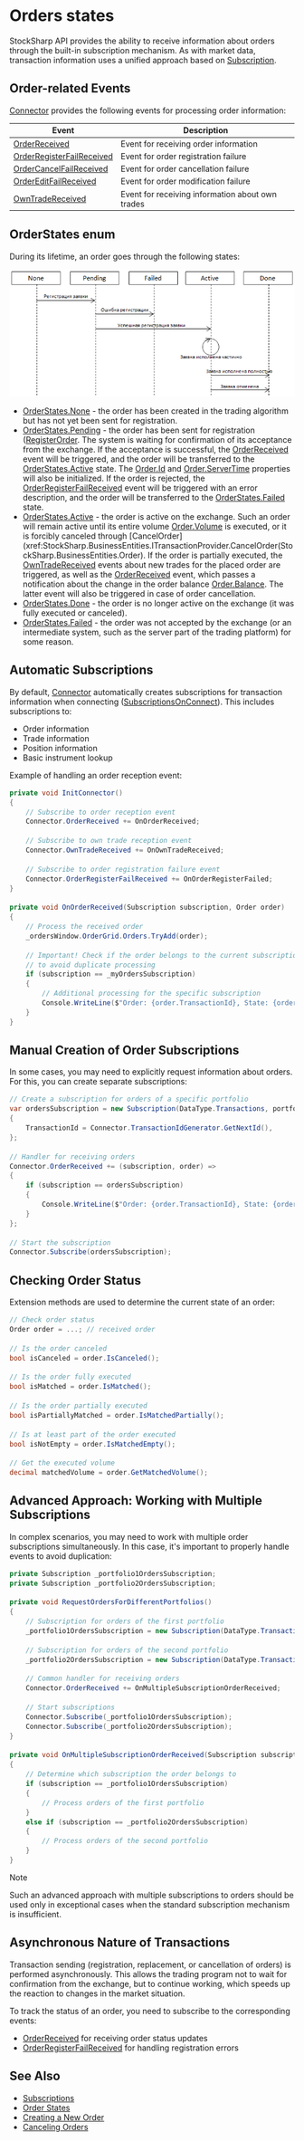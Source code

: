 # Orders states

StockSharp API provides the ability to receive information about orders through the built-in subscription mechanism. As with market data, transaction information uses a unified approach based on [Subscription](xref:StockSharp.BusinessEntities.Subscription).

## Order-related Events

[Connector](xref:StockSharp.Algo.Connector) provides the following events for processing order information:

| Event | Description |
|---------|----------|
| [OrderReceived](xref:StockSharp.Algo.Connector.OrderReceived) | Event for receiving order information |
| [OrderRegisterFailReceived](xref:StockSharp.Algo.Connector.OrderRegisterFailReceived) | Event for order registration failure |
| [OrderCancelFailReceived](xref:StockSharp.Algo.Connector.OrderCancelFailReceived) | Event for order cancellation failure |
| [OrderEditFailReceived](xref:StockSharp.Algo.Connector.OrderEditFailReceived) | Event for order modification failure |
| [OwnTradeReceived](xref:StockSharp.Algo.Connector.OwnTradeReceived) | Event for receiving information about own trades |

## OrderStates enum

During its lifetime, an order goes through the following states:

![OrderStates](../../../images/orderstates.png)

- [OrderStates.None](xref:StockSharp.Messages.OrderStates.None) - the order has been created in the trading algorithm but has not yet been sent for registration.
- [OrderStates.Pending](xref:StockSharp.Messages.OrderStates.Pending) - the order has been sent for registration ([RegisterOrder](xref:StockSharp.BusinessEntities.ITransactionProvider.RegisterOrder(StockSharp.BusinessEntities.Order)). The system is waiting for confirmation of its acceptance from the exchange. If the acceptance is successful, the [OrderReceived](xref:StockSharp.BusinessEntities.ISubscriptionProvider.OrderReceived) event will be triggered, and the order will be transferred to the [OrderStates.Active](xref:StockSharp.Messages.OrderStates.Active) state. The [Order.Id](xref:StockSharp.BusinessEntities.Order.Id) and [Order.ServerTime](xref:StockSharp.BusinessEntities.Order.ServerTime) properties will also be initialized. If the order is rejected, the [OrderRegisterFailReceived](xref:StockSharp.BusinessEntities.ISubscriptionProvider.OrderRegisterFailReceived) event will be triggered with an error description, and the order will be transferred to the [OrderStates.Failed](xref:StockSharp.Messages.OrderStates.Failed) state.
- [OrderStates.Active](xref:StockSharp.Messages.OrderStates.Active) - the order is active on the exchange. Such an order will remain active until its entire volume [Order.Volume](xref:StockSharp.BusinessEntities.Order.Volume) is executed, or it is forcibly canceled through [CancelOrder](xref:StockSharp.BusinessEntities.ITransactionProvider.CancelOrder(StockSharp.BusinessEntities.Order). If the order is partially executed, the [OwnTradeReceived](xref:StockSharp.BusinessEntities.ISubscriptionProvider.OwnTradeReceived) events about new trades for the placed order are triggered, as well as the [OrderReceived](xref:StockSharp.BusinessEntities.ISubscriptionProvider.OrderReceived) event, which passes a notification about the change in the order balance [Order.Balance](xref:StockSharp.BusinessEntities.Order.Balance). The latter event will also be triggered in case of order cancellation.
- [OrderStates.Done](xref:StockSharp.Messages.OrderStates.Done) - the order is no longer active on the exchange (it was fully executed or canceled).
- [OrderStates.Failed](xref:StockSharp.Messages.OrderStates.Failed) - the order was not accepted by the exchange (or an intermediate system, such as the server part of the trading platform) for some reason.

## Automatic Subscriptions

By default, [Connector](xref:StockSharp.Algo.Connector) automatically creates subscriptions for transaction information when connecting ([SubscriptionsOnConnect](xref:StockSharp.Algo.Connector.SubscriptionsOnConnect)). This includes subscriptions to:

- Order information
- Trade information
- Position information
- Basic instrument lookup

Example of handling an order reception event:

```cs
private void InitConnector()
{
	// Subscribe to order reception event
	Connector.OrderReceived += OnOrderReceived;
	
	// Subscribe to own trade reception event
	Connector.OwnTradeReceived += OnOwnTradeReceived;
	
	// Subscribe to order registration failure event
	Connector.OrderRegisterFailReceived += OnOrderRegisterFailed;
}

private void OnOrderReceived(Subscription subscription, Order order)
{
	// Process the received order
	_ordersWindow.OrderGrid.Orders.TryAdd(order);
	
	// Important! Check if the order belongs to the current subscription
	// to avoid duplicate processing
	if (subscription == _myOrdersSubscription)
	{
		// Additional processing for the specific subscription
		Console.WriteLine($"Order: {order.TransactionId}, State: {order.State}");
	}
}
```

## Manual Creation of Order Subscriptions

In some cases, you may need to explicitly request information about orders. For this, you can create separate subscriptions:

```cs
// Create a subscription for orders of a specific portfolio
var ordersSubscription = new Subscription(DataType.Transactions, portfolio)
{
	TransactionId = Connector.TransactionIdGenerator.GetNextId(),
};

// Handler for receiving orders
Connector.OrderReceived += (subscription, order) =>
{
	if (subscription == ordersSubscription)
	{
		Console.WriteLine($"Order: {order.TransactionId}, State: {order.State}, Portfolio: {order.Portfolio.Name}");
	}
};

// Start the subscription
Connector.Subscribe(ordersSubscription);
```

## Checking Order Status

Extension methods are used to determine the current state of an order:

```cs
// Check order status
Order order = ...; // received order

// Is the order canceled
bool isCanceled = order.IsCanceled();

// Is the order fully executed
bool isMatched = order.IsMatched();

// Is the order partially executed
bool isPartiallyMatched = order.IsMatchedPartially();

// Is at least part of the order executed
bool isNotEmpty = order.IsMatchedEmpty();

// Get the executed volume
decimal matchedVolume = order.GetMatchedVolume();
```

## Advanced Approach: Working with Multiple Subscriptions

In complex scenarios, you may need to work with multiple order subscriptions simultaneously. In this case, it's important to properly handle events to avoid duplication:

```cs
private Subscription _portfolio1OrdersSubscription;
private Subscription _portfolio2OrdersSubscription;

private void RequestOrdersForDifferentPortfolios()
{
	// Subscription for orders of the first portfolio
	_portfolio1OrdersSubscription = new Subscription(DataType.Transactions, _portfolio1);
	
	// Subscription for orders of the second portfolio
	_portfolio2OrdersSubscription = new Subscription(DataType.Transactions, _portfolio2);
	
	// Common handler for receiving orders
	Connector.OrderReceived += OnMultipleSubscriptionOrderReceived;
	
	// Start subscriptions
	Connector.Subscribe(_portfolio1OrdersSubscription);
	Connector.Subscribe(_portfolio2OrdersSubscription);
}

private void OnMultipleSubscriptionOrderReceived(Subscription subscription, Order order)
{
	// Determine which subscription the order belongs to
	if (subscription == _portfolio1OrdersSubscription)
	{
		// Process orders of the first portfolio
	}
	else if (subscription == _portfolio2OrdersSubscription)
	{
		// Process orders of the second portfolio
	}
}
```

> [!NOTE]
> Such an advanced approach with multiple subscriptions to orders should be used only in exceptional cases when the standard subscription mechanism is insufficient.

## Asynchronous Nature of Transactions

Transaction sending (registration, replacement, or cancellation of orders) is performed asynchronously. This allows the trading program not to wait for confirmation from the exchange, but to continue working, which speeds up the reaction to changes in the market situation.

To track the status of an order, you need to subscribe to the corresponding events:
- [OrderReceived](xref:StockSharp.Algo.Connector.OrderReceived) for receiving order status updates
- [OrderRegisterFailReceived](xref:StockSharp.Algo.Connector.OrderRegisterFailReceived) for handling registration errors

## See Also

- [Subscriptions](../market_data/subscriptions.md)
- [Order States](orders_states.md)
- [Creating a New Order](create_new_order.md)
- [Canceling Orders](order_cancel.md)